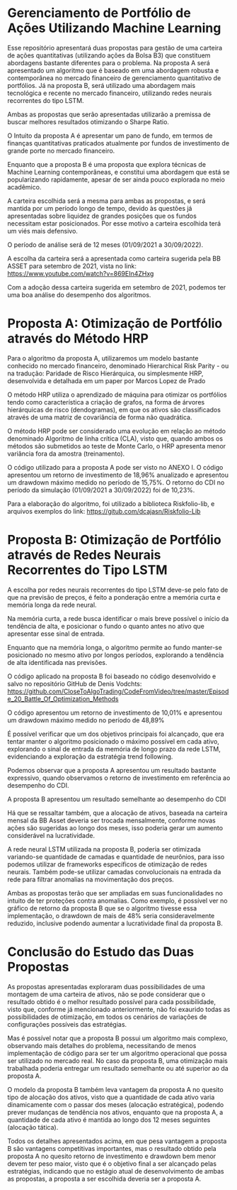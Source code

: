 # Gerenciamento de Portfólio de Ações Utilizando Machine Learning

Esse repositório apresentará duas propostas para gestão de uma carteira de ações quantitativas (utilizando ações da Bolsa B3) que constituem abordagens bastante diferentes para o problema. Na proposta A será apresentado um algoritmo que é baseado em uma abordagem robusta e contemporânea no mercado financeiro de gerenciamento quantitativo de portfólios. Já na proposta B, será utilizado uma abordagem mais tecnológica e recente no mercado financeiro, utilizando redes neurais recorrentes do tipo LSTM.

Ambas as propostas que serão apresentadas utilizarão a premissa de buscar melhores resultados otimizando o Sharpe Ratio.

O Intuito da proposta A é apresentar um pano de fundo, em termos de finanças quantitativas praticados atualmente por fundos de investimento de grande porte no mercado financeiro.

Enquanto que a proposta B é uma proposta que explora técnicas de Machine Learning contemporâneas, e constitui uma abordagem que está se popularizando rapidamente, apesar de ser ainda pouco explorada no meio acadêmico.

A carteira escolhida será a mesma para ambas as propostas, e será mantida por um período longo de tempo, devido às questões já apresentadas sobre liquidez de grandes posições que os fundos necessitam estar posicionados. Por esse motivo a carteira escolhida terá um viés mais defensivo.

O período de análise será de 12 meses (01/09/2021 a 30/09/2022).

A escolha da carteira será a apresentada como carteira sugerida pela BB ASSET para setembro de 2021, vista no link:
https://www.youtube.com/watch?v=869EIn4ZHxg

Com a adoção dessa carteira sugerida em setembro de 2021, podemos ter uma boa análise do desempenho dos algoritmos.

# Proposta A: Otimização de Portfólio através do Método HRP

Para o algoritmo da proposta A, utilizaremos um modelo bastante conhecido no mercado financeiro, denominado Hierarchical Risk Parity - ou na tradução: Paridade de Risco
Hierárquica, ou simplesmente HRP, desenvolvida e detalhada em um paper por Marcos Lopez de Prado

O método HRP utiliza o aprendizado de máquina para otimizar os portfólios tendo como
característica a criação de grafos, na forma de árvores hierárquicas de risco (dendogramas), em
que os ativos são classificados através de uma matriz de covariância de forma não quadrática.

O método HRP pode ser considerado uma evolução em relação ao método denominado
Algoritmo de linha crítica (CLA), visto que, quando ambos os métodos são submetidos ao teste
de Monte Carlo, o HRP apresenta menor variância fora da amostra (treinamento).

O código utilizado para a proposta A pode ser visto no ANEXO I. O código apresentou
um retorno de investimento de 18,96% anualizado e apresentou um drawdown máximo medido
no período de 15,75%. O retorno do CDI no período da simulação (01/09/2021 a 30/09/2022) foi de 10,23%.

Para a elaboração do algoritmo, foi utilizado a biblioteca Riskfolio-lib, e arquivos exemplos do link:
https://gitub.com/dcajasn/Riskfolio-Lib

# Proposta B: Otimização de Portfólio através de Redes Neurais Recorrentes do Tipo LSTM

A escolha por redes neurais recorrentes do tipo LSTM deve-se pelo fato de que na
previsão de preços, é feito a ponderação entre a memória curta e memória longa da rede
neural.

Na memória curta, a rede busca identificar o mais breve possível o início da tendência
de alta, e posicionar o fundo o quanto antes no ativo que apresentar esse sinal de entrada.

Enquanto que na memória longa, o algoritmo permite ao fundo manter-se posicionado
no mesmo ativo por longos períodos, explorando a tendência de alta identificada nas previsões.

O código aplicado na proposta B foi baseado no código desenvolvido e salvo no repositório GitHub de Denis Vodchts: 
https://github.com/CloseToAlgoTrading/CodeFromVideo/tree/master/Episode_20_Battle_Of_Optimization_Methods

O código apresentou um retorno de investimento de 10,01% e apresentou um drawdown máximo medido no período de 48,89%

É possível verificar que um dos objetivos principais foi alcançado, que era tentar manter o algoritmo posicionado o máximo possível em cada ativo, explorando o sinal de entrada da memória de longo prazo da rede LSTM, evidenciando a exploração da estratégia trend following.

Podemos observar que a proposta A apresentou um resultado bastante expressivo, quando observamos o retorno de investimento em referência ao desempenho do CDI.

A proposta B apresentou um resultado semelhante ao desempenho do CDI

Há que se ressaltar também, que a alocação de ativos, baseada na carteira mensal da BB Asset deveria ser trocada mensalmente, conforme novas ações são sugeridas ao longo dos meses, isso poderia gerar um aumento considerável na lucratividade.

A rede neural LSTM utilizada na proposta B, poderia ser otimizada variando-se quantidade de camadas e quantidade de neurônios, para isso podemos utilizar de frameworks específicos de otimização de redes neurais. Também pode-se utilizar camadas convolucionais na entrada da rede para filtrar anomalias na movimentação dos preços.

Ambas as propostas terão que ser ampliadas em suas funcionalidades no intuito de ter proteções contra anomalias. Como exemplo, é possível ver no gráfico de retorno da proposta B que se o algoritmo tivesse essa implementação, o drawdown de mais de 48% seria consideravelmente reduzido, inclusive podendo aumentar a lucratividade final da proposta B.

# Conclusão do Estudo das Duas Propostas

As propostas apresentadas exploraram duas possibilidades de uma montagem de uma carteira de ativos, não se pode considerar que o resultado obtido é o melhor resultado possível para cada possibilidade, visto que, conforme já mencionado anteriormente, não foi exaurido todas as possibilidades de otimização, em todos os cenários de variações de configurações possíveis das estratégias.

Mas é possível notar que a proposta B possui um algoritmo mais complexo, observando mais detalhes do problema, necessitando de menos implementação de código para ser ter um algoritmo operacional que possa ser utilizado no mercado real. No caso da proposta B, uma otimização mais trabalhada poderia entregar um resultado semelhante ou até superior ao da proposta A.

O modelo da proposta B também leva vantagem da proposta A no quesito tipo de alocação dos ativos, visto que a quantidade de cada ativo varia dinamicamente com o passar dos meses (alocação estratégica), podendo prever mudanças de tendência nos ativos, enquanto que na proposta A, a quantidade de cada ativo é mantida ao longo dos 12 meses seguintes (alocação tática).

Todos os detalhes apresentados acima, em que pesa vantagem a proposta B são vantagens competitivas importantes, mas o resultado obtido pela proposta A no quesito retorno de investimento e drawdown bem menor devem ter peso maior, visto que é o objetivo final a ser alcançado pelas estratégias, indicando que no estágio atual de desenvolvimento de ambas as propostas, a proposta a ser escolhida deveria ser a proposta A.
